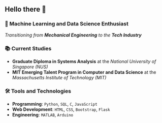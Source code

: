 ## Hello there :wave:

### :rocket: Machine Learning and Data Science Enthusiast

*Transitioning from **Mechanical Engineering** to the **Tech Industry***

### :books: Current Studies

- **Graduate Diploma in Systems Analysis**
  at the *National University of Singapore (NUS)*
- **MIT Emerging Talent Program in Computer and Data Science**
  at the *Massachusetts Institute of Technology (MIT)*

### :hammer_and_wrench: Tools and Technologies

- **Programming**: `Python`, `SQL`, `C`, `JavaScript`
- **Web Development**: `HTML`, `CSS`, `Bootstrap`, `Flask`
- **Engineering**: `MATLAB`, `Arduino`
